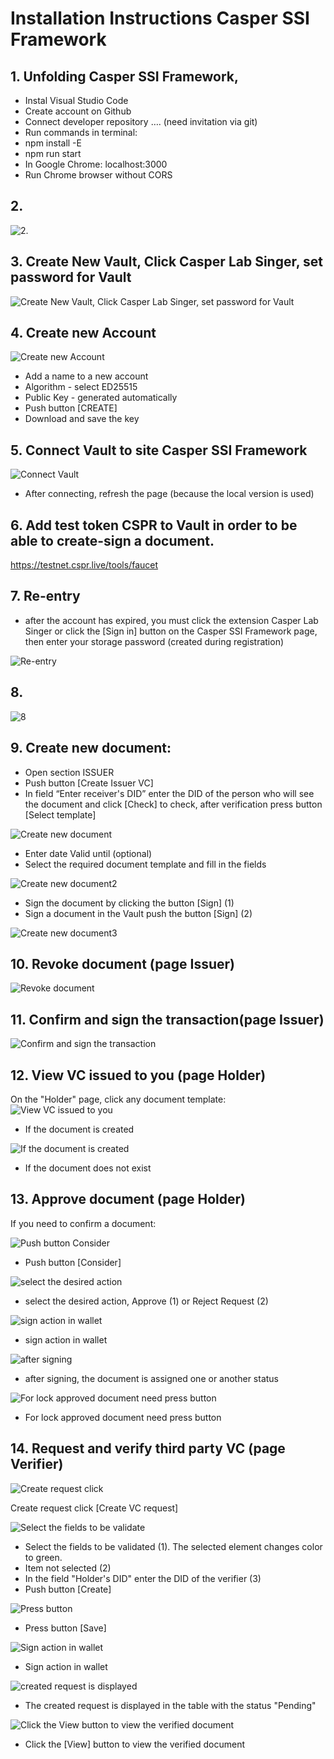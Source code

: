 # Installation Instructions Casper SSI Framework

## 1.	Unfolding Casper SSI Framework, 
-	Instal Visual Studio Code
-	Create account on Github
-	Connect developer repository …. (need invitation via git)
-	Run commands in terminal: 
-	npm install -E
-	npm run start
-	In Google Chrome: localhost:3000 
-	Run Chrome browser without CORS

## 2.
![2.](./screenshots/Picture1.png)

## 3. Create New Vault, Click  Casper Lab Singer, set password for Vault
![Create New Vault, Click  Casper Lab Singer, set password for Vault](./screenshots/Picture2.png)

## 4. Create new Account
![Create new Account](./screenshots/Picture3.png)
-	Add a name to a new account
-	Algorithm - select ED25515
-	Public Key - generated automatically
-	Push button [CREATE]
-	Download and save the key

## 5. Connect Vault to site Casper SSI Framework
![Connect Vault](./screenshots/Picture4.png)
-	After connecting, refresh the page (because the local version is used)

## 6. Add test token CSPR to Vault in order to be able to create-sign a document.
https://testnet.cspr.live/tools/faucet

## 7. Re-entry
-	after the account has expired, you must click the extension Casper Lab Singer or click the [Sign in] button on the Casper SSI Framework page, then enter your storage password (created during registration)

![Re-entry](./screenshots/Picture5.png)

## 8.
![8](./screenshots/Picture6.png)

## 9.	Create new document:
-	Open section ISSUER
-	Push button [Create Issuer VC]
-	In field “Enter receiver's DID” enter the DID of the person who will see the document and click [Check] to check, after verification press button  [Select template]

![Create new document](./screenshots/Picture7.png)
-	Enter date Valid until (optional)
-	Select the required document template and fill in the fields

![Create new document2](./screenshots/Picture8.png)
-	Sign the document by clicking the button [Sign] (1)
-	Sign a document in the Vault push the button [Sign] (2)

![Create new document3](./screenshots/Picture9.png)

## 10. Revoke document (page Issuer)
![Revoke document](./screenshots/Picture10.png)

## 11. Confirm and sign the transaction(page Issuer)
![Confirm and sign the transaction](./screenshots/Picture11.png)

## 12. View VC issued to you (page Holder)
On the "Holder" page, click any document template:
![View VC issued to you](./screenshots/Picture12.png)
-	If the document is created

![If the document is created](./screenshots/Picture13.png)
-	If the document does not exist

## 13. Approve document (page Holder)
  If you need to confirm a document:

![Push button Consider](./screenshots/Picture14.png)
-	Push button [Consider]

![select the desired action](./screenshots/Picture15.png)
-	select the desired action, Approve (1) or Reject Request (2)

![sign action in wallet](./screenshots/Picture16.png)
-	sign action in wallet

![after signing](./screenshots/Picture17.png)
-	after signing, the document is assigned one or another status

![For lock approved document need press button](./screenshots/Picture18.png)
-	For lock approved document need press button

## 14.	Request and verify third party VC (page Verifier)

![Create request click](./screenshots/Picture19.png)

Create request click [Create VC request]

![Select the fields to be validate](./screenshots/Picture20.png)
-	Select the fields to be validated (1). The selected element changes color to green.
-	Item not selected (2)
-	In the field "Holder's DID" enter the DID of the verifier (3)
-	Push button [Create]


![Press button](./screenshots/Picture21.png)
-	Press button [Save]

![Sign action in wallet](./screenshots/Picture22.png)
-	Sign action in wallet

![created request is displayed](./screenshots/Picture23.png)
-	The created request is displayed in the table with the status "Pending"

![Click the View button to view the verified document](./screenshots/Picture24.png)
-	Click the [View] button to view the verified document